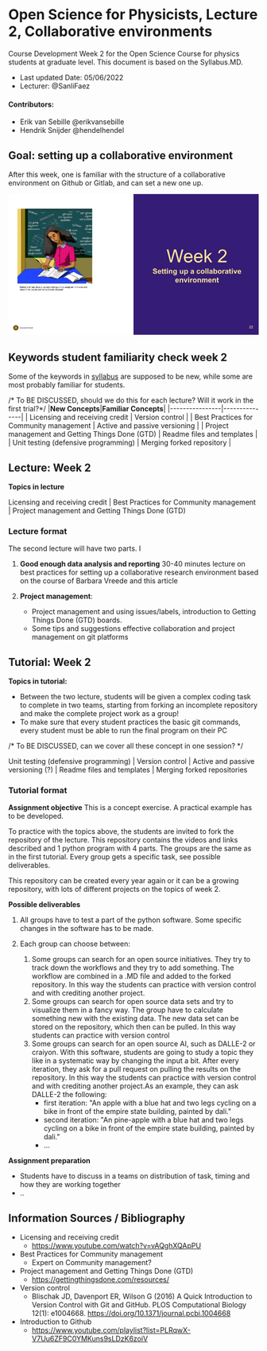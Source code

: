 # Open Science for Physicists, Lecture 2, Collaborative environments
Course Development Week 2 for the Open Science Course for physics students at graduate level. This document is based on the Syllabus.MD.

+ Last updated Date: 05/06/2022
+ Lecturer: @SanliFaez 

#### Contributors: 
+ Erik van Sebille @erikvansebille
+ Hendrik Snijder @hendelhendel

## Goal: setting up a collaborative environment
After this week, one is familiar with the structure of a collaborative environment on Github or Gitlab, and can set a new one up.

![Frontpage](./Chapter2.jpg)

## Keywords student familiarity check week 2
Some of the keywords in [syllabus](./syllabus.md) are supposed to be new, while some are most probably familiar for students.

/* To BE DISCUSSED, should we do this for each lecture? Will it work in the first trial?*/
|**New Concepts**|**Familiar Concepts**|
|----------------|---------------|
| Licensing and receiving credit | Version control |
| Best Practices for Community management | Active and passive versioning |
| Project management and Getting Things Done (GTD) | Readme files and templates |
| Unit testing (defensive programming) | Merging forked repository |


## Lecture: Week 2 
**Topics in lecture**

Licensing and receiving credit | Best Practices for Community management | Project management and Getting Things Done (GTD)

### Lecture format

The second lecture will have two parts. I

1. **Good enough data analysis and reporting** 
    30-40 minutes lecture on best practices for setting up a collaborative research environment based on the course of Barbara Vreede and this article

2. **Project management**: 
    - Project management and using issues/labels, introduction to Getting Things Done (GTD) boards. 
    - Some tips and suggestions effective collaboration and project management on git platforms


## Tutorial: Week 2
**Topics in tutorial:**
- Between the two lecture, students will be given a complex coding task to complete in two teams, starting from forking an incomplete repository and make the complete project work as a group! 
- To make sure that every student practices the basic git commands, every student must be able to run the final program on their PC

/* To BE DISCUSSED, can we cover all these concept in one session? */

Unit testing (defensive programming) | Version control | Active and passive versioning (?) | Readme files and templates | Merging forked repositories


### Tutorial format
**Assignment objective**
This is a concept exercise. A practical example has to be developed.

To practice with the topics above, the students are invited to fork the repository of the lecture. This repository contains the videos and links described and 1 python program with 4 parts. The groups are the same as in the first tutorial. Every group gets a specific task, see possible deliverables. 

This repository can be created every year again or it can be a growing repository, with lots of different projects on the topics of week 2. 

**Possible deliverables**
  1. All groups have to test a part of the python software. Some specific changes in the software has to be made.

  2. Each group can choose between:
      1. Some groups can search for an open source initiatives. They try to track down the workflows and they try to add something. The workflow are combined in a .MD file and added to the forked repository. In this way the students can practice with version control and with crediting another project.
      2. Some groups can search for open source data sets and try to visualize them in a fancy way. The group have to calculate something new with the existing data. The new data set can be stored on the repository, which then can be pulled. In this way students can practice with version control
      3.  Some groups can search for an open source AI, such as DALLE-2 or craiyon. With this software, students are going to study a topic they like in a systematic way by changing the input a bit. After every iteration, they ask for a pull request on pulling the results on the repository. In this way the students can practice with version control and with crediting another project.As an example, they can ask DALLE-2 the following: 
            +  first iteration: "An apple with a blue hat and two legs cycling on a bike in front of the empire state building, painted by dali."
            +  second iteration: "An pine-apple with a blue hat and two legs cycling on a bike in front of the empire state building, painted by dali."
            +  ...
 
**Assignment preparation**
  + Students have to discuss in a teams on distribution of task, timing and how they are working together
  + ..


## Information Sources / Bibliography
+ Licensing and receiving credit
  + https://www.youtube.com/watch?v=vAQghXQApPU 
+ Best Practices for Community management
  + Expert on Community management?
+ Project management and Getting Things Done (GTD)
  + https://gettingthingsdone.com/resources/ 
+ Version control
  +  Blischak JD, Davenport ER, Wilson G (2016) A Quick Introduction to Version Control with Git and GitHub. PLOS Computational Biology 12(1): e1004668. https://doi.org/10.1371/journal.pcbi.1004668 
+ Introduction to Github 
  + https://www.youtube.com/playlist?list=PLRqwX-V7Uu6ZF9C0YMKuns9sLDzK6zoiV
